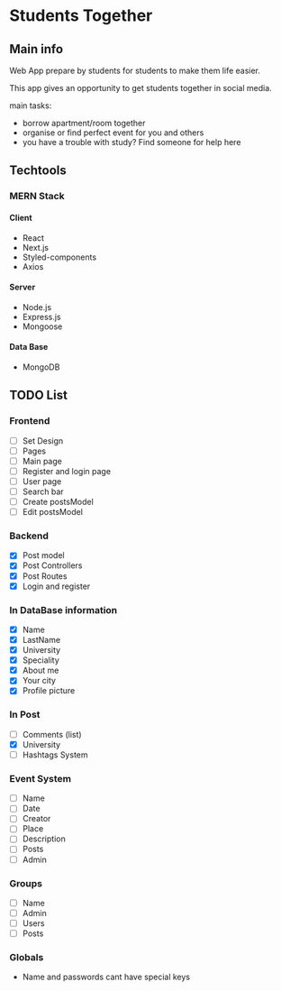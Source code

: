 <!-- @format -->

# Students Together

## Main info

Web App prepare by students for students to make them life easier.

This app gives an opportunity to get students together in social media.

main tasks:

- borrow apartment/room together
- organise or find perfect event for you and others
- you have a trouble with study? Find someone for help here

## Techtools

### MERN Stack

#### Client

- React
- Next.js
- Styled-components
- Axios

#### Server

- Node.js
- Express.js
- Mongoose

#### Data Base

- MongoDB

## TODO List

### Frontend

- [ ] Set Design
- [ ] Pages
- [ ] Main page
- [ ] Register and login page
- [ ] User page
- [ ] Search bar
- [ ] Create postsModel
- [ ] Edit postsModel

### Backend

- [x] Post model
- [x] Post Controllers
- [x] Post Routes
- [x] Login and register

### In DataBase information

- [x] Name
- [x] LastName
- [x] University
- [x] Speciality
- [x] About me
- [x] Your city
- [x] Profile picture

### In Post

- [ ] Comments (list)
- [x] University
- [ ] Hashtags System

### Event System

- [ ] Name
- [ ] Date
- [ ] Creator
- [ ] Place
- [ ] Description
- [ ] Posts
- [ ] Admin

### Groups

- [ ] Name
- [ ] Admin
- [ ] Users
- [ ] Posts

### Globals

- Name and passwords cant have special keys
